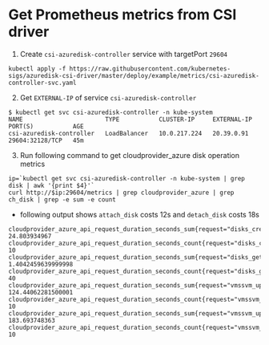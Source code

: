 # Get Prometheus metrics from CSI driver

1. Create `csi-azuredisk-controller` service with targetPort `29604`
```console
kubectl apply -f https://raw.githubusercontent.com/kubernetes-sigs/azuredisk-csi-driver/master/deploy/example/metrics/csi-azuredisk-controller-svc.yaml
```

2. Get `EXTERNAL-IP` of service `csi-azuredisk-controller`
```console
$ kubectl get svc csi-azuredisk-controller -n kube-system
NAME                       TYPE           CLUSTER-IP     EXTERNAL-IP   PORT(S)           AGE
csi-azuredisk-controller   LoadBalancer   10.0.217.224   20.39.0.91    29604:32128/TCP   45m
```

3. Run following command to get cloudprovider_azure disk operation metrics
```console
ip=`kubectl get svc csi-azuredisk-controller -n kube-system | grep disk | awk '{print $4}'`
curl http://$ip:29604/metrics | grep cloudprovider_azure | grep ch_disk | grep -e sum -e count
```

 - following output shows `attach_disk` costs 12s and `detach_disk` costs 18s
```
cloudprovider_azure_api_request_duration_seconds_sum{request="disks_create_or_update",resource_group="xxx",source="",subscription_id="xxx"} 24.803934967
cloudprovider_azure_api_request_duration_seconds_count{request="disks_create_or_update",resource_group="xxx",source="",subscription_id="xxx"} 10
cloudprovider_azure_api_request_duration_seconds_sum{request="disks_get",resource_group="xxx",source="",subscription_id="xxx"} 1.4042459639999998
cloudprovider_azure_api_request_duration_seconds_count{request="disks_get",resource_group="xxx",source="",subscription_id="xxx"} 40
cloudprovider_azure_api_request_duration_seconds_sum{request="vmssvm_update",resource_group="xxx",source="attach_disk",subscription_id="xxx"} 124.44062281500001
cloudprovider_azure_api_request_duration_seconds_count{request="vmssvm_update",resource_group="xxx",source="attach_disk",subscription_id="xxx"} 10
cloudprovider_azure_api_request_duration_seconds_sum{request="vmssvm_update",resource_group="xxx",source="detach_disk",subscription_id="xxx"} 183.693748363
cloudprovider_azure_api_request_duration_seconds_count{request="vmssvm_update",resource_group="xxx",source="detach_disk",subscription_id="xxx"} 10
```
